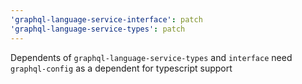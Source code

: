 ```yaml
---
'graphql-language-service-interface': patch
'graphql-language-service-types': patch
---
```


Dependents of `graphql-language-service-types` and `interface` need `graphql-config` as a dependent for typescript support
